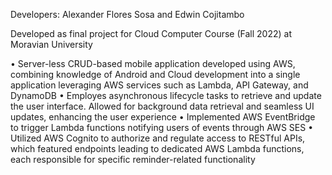 Developers: Alexander Flores Sosa and Edwin Cojitambo

Developed as final project for Cloud Computer Course (Fall 2022) at Moravian University

• Server-less CRUD-based mobile application developed using AWS, combining knowledge of Android and Cloud
development into a single application leveraging AWS services such as Lambda, API Gateway, and DynamoDB
• Employes asynchronous lifecycle tasks to retrieve and update the user interface. Allowed for background data
retrieval and seamless UI updates, enhancing the user experience
• Implemented AWS EventBridge to trigger Lambda functions notifying users of events through AWS SES
• Utilized AWS Cognito to authorize and regulate access to RESTful APIs, which featured endpoints leading to
dedicated AWS Lambda functions, each responsible for specific reminder-related functionality
